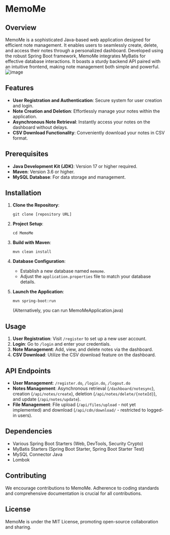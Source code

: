 # MemoMe

## Overview
MemoMe is a sophisticated Java-based web application designed for efficient note management. It enables users to seamlessly create, delete, and access their notes through a personalized dashboard. Developed using the robust Spring Boot framework, MemoMe integrates MyBatis for effective database interactions. It boasts a sturdy backend API paired with an intuitive frontend, making note management both simple and powerful.
![image](https://github.com/m0p4rk/MemoMe/assets/154101651/0214fd1d-f735-4f10-987d-a7832f0ec23f)

## Features
- **User Registration and Authentication**: Secure system for user creation and login.
- **Note Creation and Deletion**: Effortlessly manage your notes within the application.
- **Asynchronous Note Retrieval**: Instantly access your notes on the dashboard without delays.
- **CSV Download Functionality**: Conveniently download your notes in CSV format.

## Prerequisites
- **Java Development Kit (JDK)**: Version 17 or higher required.
- **Maven**: Version 3.6 or higher.
- **MySQL Database**: For data storage and management.

## Installation
1. **Clone the Repository**:
   ```
   git clone [repository URL]
   ```

2. **Project Setup**:
   ```
   cd MemoMe
   ```

3. **Build with Maven**:
   ```
   mvn clean install
   ```

4. **Database Configuration**:
   - Establish a new database named `memome`.
   - Adjust the `application.properties` file to match your database details.

5. **Launch the Application**:
   ```
   mvn spring-boot:run
   ```
   (Alternatively, you can run MemoMeApplication.java)

## Usage
1. **User Registration**: Visit `/register` to set up a new user account.
2. **Login**: Go to `/login` and enter your credentials.
3. **Note Management**: Add, view, and delete notes via the dashboard.
4. **CSV Download**: Utilize the CSV download feature on the dashboard.

## API Endpoints
- **User Management**: `/register.do`, `/login.do`, `/logout.do`
- **Notes Management**: Asynchronous retrieval (`/dashboard/notesync`), creation (`/api/notes/create`), deletion (`/api/notes/delete/{noteId}`), and update (`/api/notes/update`).
- **File Management**: File upload (`/api/files/upload` - not yet implemented) and download (`/api/cdn/download/` - restricted to logged-in users).

## Dependencies
- Various Spring Boot Starters (Web, DevTools, Security Crypto)
- MyBatis Starters (Spring Boot Starter, Spring Boot Starter Test)
- MySQL Connector Java
- Lombok

## Contributing
We encourage contributions to MemoMe. Adherence to coding standards and comprehensive documentation is crucial for all contributions.

## License
MemoMe is under the MIT License, promoting open-source collaboration and sharing.
